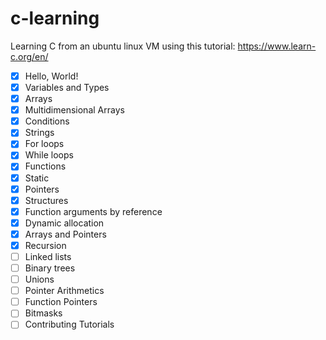 # c-learning

Learning C from an ubuntu linux VM
using this tutorial:
https://www.learn-c.org/en/

- [x] Hello, World!
- [x] Variables and Types
- [x] Arrays
- [x] Multidimensional Arrays
- [x] Conditions
- [x] Strings
- [x] For loops
- [x] While loops
- [x] Functions
- [x] Static
- [x] Pointers
- [x] Structures
- [x] Function arguments by reference
- [x] Dynamic allocation
- [x] Arrays and Pointers
- [x] Recursion
- [ ] Linked lists
- [ ] Binary trees
- [ ] Unions
- [ ] Pointer Arithmetics
- [ ] Function Pointers
- [ ] Bitmasks
- [ ] Contributing Tutorials
